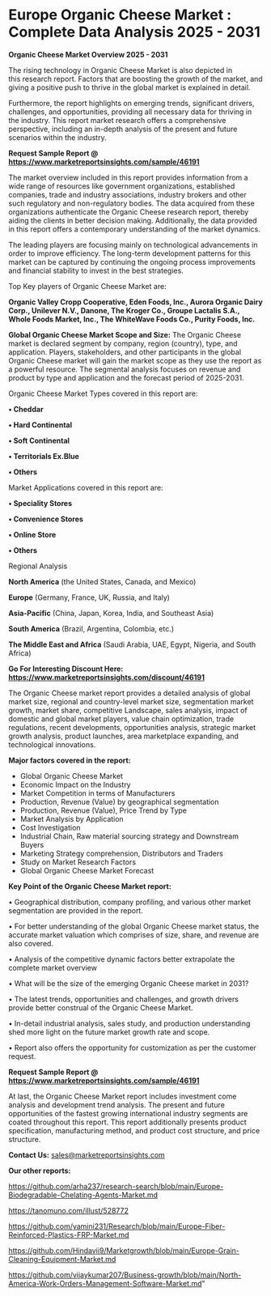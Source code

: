 # Europe Organic Cheese Market : Complete Data Analysis 2025 - 2031

<Strong> Organic Cheese Market Overview 2025 - 2031</strong>

The rising technology in Organic Cheese Market is also depicted in this research report. Factors that are boosting the growth of the market, and giving a positive push to thrive in the global market is explained in detail.

Furthermore, the report highlights on emerging trends, significant drivers, challenges, and opportunities, providing all necessary data for thriving in the industry. This report market research offers a comprehensive perspective, including an in-depth analysis of the present and future scenarios within the industry.

<strong>Request Sample Report @ <a href=https://www.marketreportsinsights.com/sample/46191>https://www.marketreportsinsights.com/sample/46191</a></strong>

The market overview included in this report provides information from a wide range of resources like government organizations, established companies, trade and industry associations, industry brokers and other such regulatory and non-regulatory bodies. The data acquired from these organizations authenticate the Organic Cheese research report, thereby aiding the clients in better decision making. Additionally, the data provided in this report offers a contemporary understanding of the market dynamics.

The leading players are focusing mainly on technological advancements in order to improve efficiency. The long-term development patterns for this market can be captured by continuing the ongoing process improvements and financial stability to invest in the best strategies.

Top Key players of Organic Cheese Market are:

<strong>Organic Valley Cropp Cooperative, Eden Foods, Inc., Aurora Organic Dairy Corp., Unilever N.V., Danone, The Kroger Co., Groupe Lactalis S.A., Whole Foods Market, Inc., The WhiteWave Foods Co., Purity Foods, Inc.</strong>

<strong><b>Global Organic Cheese Market Scope and Size:</b></strong>
The Organic Cheese market is declared segment by company, region (country), type, and application. Players, stakeholders, and other participants in the global Organic Cheese market will gain the market scope as they use the report as a powerful resource. The segmental analysis focuses on revenue and product by type and application and the forecast period of 2025-2031.

Organic Cheese Market Types covered in this report are:

<strong>•  Cheddar

•  Hard Continental

•  Soft Continental

•  Territorials Ex.Blue

•  Others</strong>

Market Applications covered in this report are:

<strong>•  Speciality Stores

•  Convenience Stores

•  Online Store

•  Others</strong> 

Regional Analysis

<strong>North America</strong> (the United States, Canada, and Mexico)

<strong>Europe</strong> (Germany, France, UK, Russia, and Italy)

<strong>Asia-Pacific</strong> (China, Japan, Korea, India, and Southeast Asia)

<strong>South America</strong> (Brazil, Argentina, Colombia, etc.)

<strong>The Middle East and Africa</strong> (Saudi Arabia, UAE, Egypt, Nigeria, and South Africa)

<strong>Go For Interesting Discount Here: <a href=https://www.marketreportsinsights.com/discount/46191>https://www.marketreportsinsights.com/discount/46191</a></strong>

The Organic Cheese market report provides a detailed analysis of global market size, regional and country-level market size, segmentation market growth, market share, competitive Landscape, sales analysis, impact of domestic and global market players, value chain optimization, trade regulations, recent developments, opportunities analysis, strategic market growth analysis, product launches, area marketplace expanding, and technological innovations.

<strong><b>Major factors covered in the report:</b></strong>
<ul>
  <li>Global Organic Cheese Market </li>
  <li>Economic Impact on the Industry</li>
  <li>Market Competition in terms of Manufacturers</li>
  <li>Production, Revenue (Value) by geographical segmentation</li>
  <li>Production, Revenue (Value), Price Trend by Type</li>
  <li>Market Analysis by Application</li>
  <li>Cost Investigation</li>
  <li>Industrial Chain, Raw material sourcing strategy and Downstream Buyers</li>
  <li>Marketing Strategy comprehension, Distributors and Traders</li>
  <li>Study on Market Research Factors</li>
  <li>Global Organic Cheese Market Forecast</li>
</ul>

<strong><b>Key Point of the Organic Cheese Market report:</b></strong>

• Geographical distribution, company profiling, and various other market segmentation are provided in the report.

• For better understanding of the global Organic Cheese market status, the accurate market valuation which comprises of size, share, and revenue are also covered.

• Analysis of the competitive dynamic factors better extrapolate the complete market overview

• What will be the size of the emerging Organic Cheese market in 2031?

• The latest trends, opportunities and challenges, and growth drivers provide better construal of the Organic Cheese Market.

• In-detail industrial analysis, sales study, and production understanding shed more light on the future market growth rate and scope.

• Report also offers the opportunity for customization as per the customer request.

<strong>Request Sample Report @ <a href=https://www.marketreportsinsights.com/sample/46191>https://www.marketreportsinsights.com/sample/46191</a></strong>

At last, the Organic Cheese Market report includes investment come analysis and development trend analysis. The present and future opportunities of the fastest growing international industry segments are coated throughout this report. This report additionally presents product specification, manufacturing method, and product cost structure, and price structure.

<strong>Contact Us:</strong>
sales@marketreportsinsights.com

<strong>Our other reports:</strong>

<a href=https://github.com/arha237/research-search/blob/main/Europe-Biodegradable-Chelating-Agents-Market.md>https://github.com/arha237/research-search/blob/main/Europe-Biodegradable-Chelating-Agents-Market.md</a>

<a href=https://tanomuno.com/illust/528772>https://tanomuno.com/illust/528772</a>

<a href=https://github.com/yamini231/Research/blob/main/Europe-Fiber-Reinforced-Plastics-FRP-Market.md>https://github.com/yamini231/Research/blob/main/Europe-Fiber-Reinforced-Plastics-FRP-Market.md</a>

<a href=https://github.com/Hindavii9/Marketgrowth/blob/main/Europe-Grain-Cleaning-Equipment-Market.md>https://github.com/Hindavii9/Marketgrowth/blob/main/Europe-Grain-Cleaning-Equipment-Market.md</a>

<a href=https://github.com/vijaykumar207/Business-growth/blob/main/North-America-Work-Orders-Management-Software-Market.md>https://github.com/vijaykumar207/Business-growth/blob/main/North-America-Work-Orders-Management-Software-Market.md</a>"
